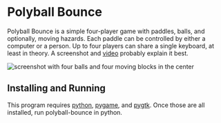 # Polyball Bounce

Polyball Bounce is a simple four-player game with paddles, balls, and
optionally, moving hazards. Each paddle can be controlled by either a
computer or a person. Up to four players can share a single keyboard,
at least in theory. A screenshot and
[video](https://youtu.be/OSpUz1WMdno) probably explain it best.

![screenshot with four balls and four moving blocks in the
center](screenshots/v0.2.2-4-balls-4-moving-blocks.png)


## Installing and Running

This program requires [python](https://python.org/),
[pygame](https://pygame.org/), and [pygtk](http://www.pygtk.org/).
Once those are all installed, run polyball-bounce in python.
